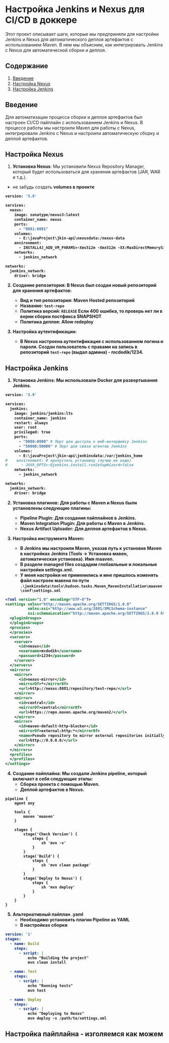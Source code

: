 # Настройка Jenkins и Nexus для CI/CD в доккере

Этот проект описывает шаги, которые мы предприняли для настройки Jenkins и Nexus 
для автоматического деплоя артефактов с использованием Maven. 
В нем мы объясним, как интегрировать Jenkins с Nexus для автоматической сборки и деплоя.

## Содержание

1. [Введение](#введение)
2. [Настройка Nexus](#настройка-nexus)
3. [Настройка Jenkins](#настройка-jenkins)

## Введение

Для автоматизации процесса сборки и деплоя артефактов был настроен CI/CD пайплайн с использованием Jenkins и Nexus. 
В процессе работы мы настроили Maven для работы с Nexus, 
интегрировали Jenkins с Nexus и настроили автоматическую сборку и деплой артефактов.

## Настройка Nexus

1. **Установка Nexus**:
Мы установили Nexus Repository Manager, который будет использоваться для хранения артефактов (JAR, WAR и т.д.).
- не забудь создать <b>volumes в проекте
```dockerfile
version: '3.8'

services:
  nexus:
    image: sonatype/nexus3:latest
    container_name: nexus
    ports:
      - "8081:8081"
    volumes:
      - E:\javaProject\jkin-api\nexusdata:/nexus-data
    environment:
      - INSTALL4J_ADD_VM_PARAMS=-Xms512m -Xmx512m -XX:MaxDirectMemorySize=2g
    networks:
      - jenkins_network

networks:
  jenkins_network:
    driver: bridge
```

2. **Создание репозитория**: 
В Nexus был создан новый репозиторий для хранения артефактов:
    - Вид и тип репозитория: Maven Hosted репозиторий
    - Название: `test-repo`
    - Политика версий: `RELEASE` <b> Если 400 ошибка, то проверь нет ли в верии сборки постфикса SNAPSHOT
    - Политика деплоя: Allow redeploy

3. **Настройка аутентификации**:
   - В Nexus настроена аутентификация с использованием логина и пароля. 
   Создан пользователь с правами на запись в репозиторий `test-repo` (выдал админа) - mcdodik/1234.

## Настройка Jenkins

1. **Установка Jenkins**:
   Мы использовали Docker для развертывания Jenkins.
```dockerfile
version: '3.8'

services:
  jenkins:
    image: jenkins/jenkins:lts
    container_name: jenkins
    restart: always
    user: root
    privileged: true
    ports:
      - "8080:8080" # Порт для доступа к веб-интерфейсу Jenkins
      - "50000:50000" # Порт для связи агентов Jenkins
    volumes:
      - E:\javaProject\jkin-api\jenkinsdata:/var/jenkins_home
#    environment: # пропустить установку (лучше не надо)
#      - JAVA_OPTS=-Djenkins.install.runSetupWizard=false
    networks:
      - jenkins_network

networks:
  jenkins_network:
    driver: bridge
```

2. **Установка плагинов**:
   Для работы с Maven и Nexus были установлены следующие плагины:
    - **Pipeline Plugin**: Для создания пайплайнов в Jenkins.
    - **Maven Integration Plugin**: Для работы с Maven в Jenkins.
    - **Nexus Artifact Uploader**: Для деплоя артефактов в Nexus.

3. **Настройка инструмента Maven**:
   - В Jenkins мы настроили Maven, указав путь к установке Maven в настройках Jenkins 
   (Tools → Установка мавен, автоматическая установка). Имя maaven.
   - В разделе managed files создадим глобавльные и локальные настройки settings.xml. 
   - <b>У меня настройки не применились и мне пришлось изменять файл настроек мавена по пути </b>
     `.\jenkinsdata\tools\hudson.tasks.Maven_MavenInstallation\maaven\conf\settings.xml`
```xml
<?xml version="1.0" encoding="UTF-8"?>
<settings xmlns="http://maven.apache.org/SETTINGS/1.0.0"
          xmlns:xsi="http://www.w3.org/2001/XMLSchema-instance"
          xsi:schemaLocation="http://maven.apache.org/SETTINGS/1.0.0 http://maven.apache.org/xsd/settings-1.0.0.xsd">
  <pluginGroups>
  </pluginGroups>
  <proxies>
  </proxies>
  <servers>
    <server>
      <id>nexus</id>
      <username>mcdodik</username>
      <password>1234</password>
    </server>
  </servers>
  <mirrors>
    <mirror>
      <id>nexus-mirror</id>
      <mirrorOf>*</mirrorOf>
      <url>http://nexus:8081/repository/test-repo/</url>
    </mirror>
    <mirror>
      <id>central</id>
      <mirrorOf>central</mirrorOf>
      <url>https://repo.maven.apache.org/maven2/</url>
    </mirror>
    <mirror>
      <id>maven-default-http-blocker</id>
      <mirrorOf>external:http:*</mirrorOf>
      <name>Pseudo repository to mirror external repositories initially using HTTP.</name>
      <url>http://0.0.0.0/</url>
    </mirror>
  </mirrors>
  <profiles>
  </profiles>
</settings>
```

4. **Создание пайплайна**:
   Мы создали Jenkins pipeline, который включает в себя следующие этапы:
    - Сборка проекта с помощью Maven.
    - Деплой артефактов в Nexus.
```
pipeline {
    agent any

    tools {
        maven 'maaven'
    }

    stages {
        stage('Check Version') {
            steps {
                sh 'mvn -v'
            }
        }
        stage('Build') {
            steps {
                sh 'mvn clean package'
            }
        }
        stage('Deploy to Nexus') {
            steps {
                sh 'mvn deploy'
            }
        }
    }
}
```

5. **Альтернативный пайплан .yaml**
   - Необходимо установить плагин Pipeline as YAML
   - В настройках сборки 
```yaml
version: '1'
stages:
  - name: Build
    steps:
      - script: |
          echo "Building the project"
          mvn clean install

  - name: Test
    steps:
      - script: |
          echo "Running tests"
          mvn test

  - name: Deploy
    steps:
      - script: |
          echo "Deploying to Nexus"
          mvn deploy -s /path/to/settings.xml
```


## Настройка пайплайна - изголяемся как можем